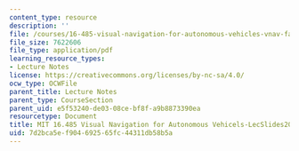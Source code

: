 ```yaml
---
content_type: resource
description: ''
file: /courses/16-485-visual-navigation-for-autonomous-vehicles-vnav-fall-2020/7d2bca5ef904692565fc44311db58b5a_MIT16_485F20_lec20.pdf
file_size: 7622606
file_type: application/pdf
learning_resource_types:
- Lecture Notes
license: https://creativecommons.org/licenses/by-nc-sa/4.0/
ocw_type: OCWFile
parent_title: Lecture Notes
parent_type: CourseSection
parent_uid: e5f53240-de03-08ce-bf8f-a9b8873390ea
resourcetype: Document
title: MIT 16.485 Visual Navigation for Autonomous Vehicels-LecSlides20
uid: 7d2bca5e-f904-6925-65fc-44311db58b5a
---
```

